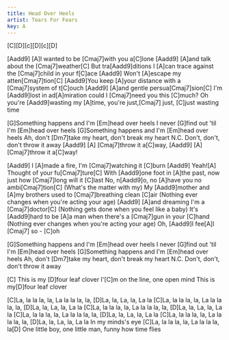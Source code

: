 ```yaml
---
title: Head Over Heels
artist: Tears For Fears
key: A
---
```

[C][D][c][D][c][D]

[Aadd9] [A]I wanted to be [Cmaj7]with you a[C]lone
[Aadd9] [A]and talk about the [Cmaj7]weather[C]
But tra[Aadd9]ditions I [A]can trace against the [Cmaj7]child in your f[C]ace
[Aadd9] Won't [A]escape my atten[Cmaj7]tion[C]
[Aadd9]You keep [A]your distance with a [Cmaj7]system of t[C]ouch
[Aadd9] [A]and gentle persua[Cmaj7]sion[C]
I'm [Aadd9]lost in ad[A]miration could I [Cmaj7]need you this [C]much?
Oh you're [Aadd9]wasting my [A]time, you're just,[Cmaj7] just, [C]just wasting time

[G]Something happens and I'm [Em]head over heels
I never [G]find out 'til I'm [Em]head over heels
[G]Something happens and I'm [Em]head over heels
Ah, don't [Dm7]take my heart, don't break my heart
N.C.
Don't, don't, don't throw it away
[Aadd9] [A] [Cmaj7]throw it a[C]way,
[Aadd9] [A] [Cmaj7]throw it a[C]way!

[Aadd9] I [A]made a fire, I'm [Cmaj7]watching it [C]burn
[Aadd9] Yeah![A] Thought of your fu[Cmaj7]ture[C]
With [Aadd9]one foot in [A]the past, now just how [Cmaj7]long will it [C]last
No, n[Aadd9]o, no [A]have you no ambi[Cmaj7]tion[C]
(What's the matter with my)
My [Aadd9]mother and [A]my brothers used to [Cmaj7]breathing clean [C]air
(Nothing ever changes when you're acting your age)
[Aadd9] [A]and dreaming I'm a [Cmaj7]doctor[C]
(Nothing gets done when you feel like a baby)
It's [Aadd9]hard to be [A]a man when there's a [Cmaj7]gun in your [C]hand
(Nothing ever changes when you're acting your age)
Oh, [Aadd9]I fee[A]l [Cmaj7] so - [C]oh

[G]Something happens and I'm [Em]head over heels
I never [G]find out 'til I'm [Em]head over heels
[G]Something happens and I'm [Em]head over heels
Ah, don't [Dm7]take my heart, don't break my heart
N.C.
Don't, don't, don't throw it away

[C] This is my [D]four leaf clover
I'[C]m on the line, one open mind
This is my[D]four leaf clover

[C]La, la la la, la, La la la la, la, [D]La, la, La, la, La la
[C]La, la la la, la, La la la la, la, [D]La, la, La, la, La la
[C]La, la la la, la, La la la la, la, [D]La, la, La, la, La la
[C]La, la la la, la, La la la la, la, [D]La, la, La, la, La la
[C]La, la la la, la, La la la la, la, [D]La, la, La, la, La la
In my minds's eye
[C]La, la la la, la, La la la la, la[D]
One little boy, one little man, funny how time flies
